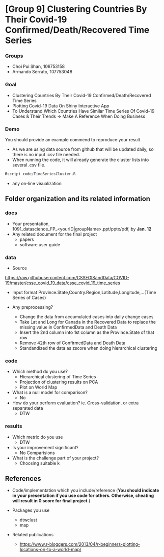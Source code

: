 # [Group 9] Clustering Countries By Their Covid-19 Confirmed/Death/Recovered Time Series

### Groups
* Choi Pui Shan, 109753158
* Armando Serrato, 107753048

### Goal
* Clustering Countries By Their Covid-19 Confirmed/Death/Recovered Time Series
* Plotting Covid-19 Data On Shiny Interactive App
* To Understand Which Countries Have Similar Time Series Of Covid-19 Cases & Their Trends => Make A Reference When Doing Business

### Demo 
You should provide an example commend to reproduce your result
* As we are using data source from github that will be updated daily, so there is no input .csv file needed.
* When running the code, it will already generate the cluster lists into several .csv file.
```R
Rscript code/TimeSeriesCluster.R
```
* any on-line visualization

## Folder organization and its related information

### docs
* Your presentation, 1091_datascience_FP_<yourID|groupName>.ppt/pptx/pdf, by **Jan. 12**
* Any related document for the final project
  * papers
  * software user guide

### data

* Source

https://raw.githubusercontent.com/CSSEGISandData/COVID-19/master/csse_covid_19_data/csse_covid_19_time_series

* Input format
Province.State,Country.Region,Latitude,Longitude,...(Time Series of Cases)

* Any preprocessing?
  * Change the data from accumulated cases into daily change cases
  * Take Lat and Long for Canada in the Recovered Data to replace the missing value in ConfirmedData and Death Data
  * Insert the 2nd column into 1st column as the Province.State of that row
  * Remove 42th row of ConfirmedData and Death Data
  * Standandized the data as zscore when doing hierarchical clustering

### code

* Which method do you use?
  * Hierarchical clustering of Time Series
  * Projection of clustering results on PCA
  * Plot on World Map
* What is a null model for comparison?
  * No
* How do your perform evaluation? ie. Cross-validation, or extra separated data
  * DTW

### results

* Which metric do you use 
  * DTW
* Is your improvement significant?
  * No Comparisions
* What is the challenge part of your project?
  * Choosing suitable k

## References
* Code/implementation which you include/reference (__You should indicate in your presentation if you use code for others. Otherwise, cheating will result in 0 score for final project.__)
* Packages you use
  * dtwclust
  * map
  
* Related publications
  * https://www.r-bloggers.com/2013/04/r-beginners-plotting-locations-on-to-a-world-map/

